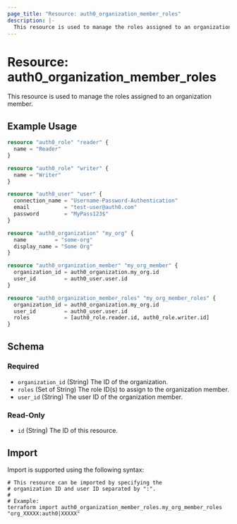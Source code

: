 ```yaml
---
page_title: "Resource: auth0_organization_member_roles"
description: |-
  This resource is used to manage the roles assigned to an organization member.
---
```


# Resource: auth0_organization_member_roles

This resource is used to manage the roles assigned to an organization member.

## Example Usage

```terraform
resource "auth0_role" "reader" {
  name = "Reader"
}

resource "auth0_role" "writer" {
  name = "Writer"
}

resource "auth0_user" "user" {
  connection_name = "Username-Password-Authentication"
  email           = "test-user@auth0.com"
  password        = "MyPass123$"
}

resource "auth0_organization" "my_org" {
  name         = "some-org"
  display_name = "Some Org"
}

resource "auth0_organization_member" "my_org_member" {
  organization_id = auth0_organization.my_org.id
  user_id         = auth0_user.user.id
}

resource "auth0_organization_member_roles" "my_org_member_roles" {
  organization_id = auth0_organization.my_org.id
  user_id         = auth0_user.user.id
  roles           = [auth0_role.reader.id, auth0_role.writer.id]
}
```

<!-- schema generated by tfplugindocs -->
## Schema

### Required

- `organization_id` (String) The ID of the organization.
- `roles` (Set of String) The role ID(s) to assign to the organization member.
- `user_id` (String) The user ID of the organization member.

### Read-Only

- `id` (String) The ID of this resource.

## Import

Import is supported using the following syntax:

```shell
# This resource can be imported by specifying the
# organization ID and user ID separated by ":".
#
# Example:
terraform import auth0_organization_member_roles.my_org_member_roles "org_XXXXX:auth0|XXXXX"
```
